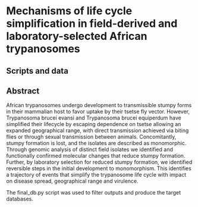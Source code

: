 # Mechanisms of life cycle simplification in field-derived and laboratory-selected African trypanosomes

## Scripts and data

## Abstract

African trypanosomes undergo development to transmissible stumpy forms in their mammalian host to favor uptake by their tsetse fly vector. However, Trypanosoma brucei evansi and Trypanosoma brucei equiperdum have simplified their lifecycle by escaping dependence on tsetse allowing an expanded geographical range, with direct transmission achieved via biting flies or through sexual transmission between animals. Concomitantly, stumpy formation is lost, and the isolates are described as monomorphic. Through genomic analysis of distinct field isolates we identified and functionally confirmed molecular changes that reduce stumpy formation. Further, by laboratory selection for reduced stumpy formation, we identified reversible steps in the initial development to monomorphism. This identifies a trajectory of events that simplify the trypanosome life cycle with impact on disease spread, geographical range and virulence.


The final_db.py script was used to filter outputs and produce the target databases.
